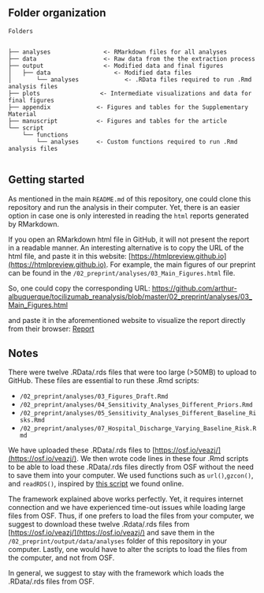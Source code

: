 ## Folder organization

```
Folders


├── analyses               <- RMarkdown files for all analyses
├── data                   <- Raw data from the the extraction process
├── output                 <- Modified data and final figures
│   ├── data                  <- Modified data files
│       └── analyses             <- .RData files required to run .Rmd analysis files
├── plots                 <- Intermediate visualizations and data for final figures
├── appendix             <- Figures and tables for the Supplementary Material
├── manuscript           <- Figures and tables for the article
└── script              
    └── functions  
        └── analyses     <- Custom functions required to run .Rmd analysis files


```

## Getting started

As mentioned in the main `README.md` of this repository, one could clone this repository and run the analysis in their computer. Yet, there is an easier option in case one is only interested in reading the `html` reports generated by RMarkdown.

If you open an RMarkdown html file in GitHub, it will not present the report in a readable manner. An interesting alternative is to copy the URL of the html file, and paste it in this website: [https://htmlpreview.github.io](https://htmlpreview.github.io). For example, the main figures of our preprint can be found in the `/02_preprint/analyses/03_Main_Figures.html` file.

So, one could copy the corresponding URL: https://github.com/arthur-albuquerque/tocilizumab_reanalysis/blob/master/02_preprint/analyses/03_Main_Figures.html

and paste it in the aforementioned website to visualize the report directly from their browser: [Report](https://htmlpreview.github.io/?https://github.com/arthur-albuquerque/tocilizumab_reanalysis/blob/master/02_preprint/analyses/03_Main_Figures.html)

## Notes
 There were twelve .RData/.rds files that were too large (>50MB) to upload to GitHub. These files are essential to run these .Rmd scripts:

 - `/02_preprint/analyses/03_Figures_Draft.Rmd` 
 - `/02_preprint/analyses/04_Sensitivity_Analyses_Different_Priors.Rmd`
 - `/02_preprint/analyses/05_Sensitivity_Analyses_Different_Baseline_Risks.Rmd`
 - `/02_preprint/analyses/07_Hospital_Discharge_Varying_Baseline_Risk.Rmd`

We have uploaded these .RData/.rds files to [https://osf.io/veazj/](https://osf.io/veazj/). We then wrote code lines in these four .Rmd scripts to be able to load these .RData/.rds files directly from OSF without the need to save them into your computer. We used functions such as ``url()``,``gzcon()``, and ``readRDS()``, inspired by [this script](https://osf.io/73thx/) we found online.

The framework explained above works perfectly. Yet, it requires internet connection and we have experienced time-out issues while loading large files from OSF.
Thus, if one prefers to load the files from your computer, we suggest to download
these twelve .Rdata/.rds files from [https://osf.io/veazj/](https://osf.io/veazj/) and
save them in the `/02_preprint/output/data/analyses` folder of this repository in your computer.
Lastly, one would have to alter the scripts to load the files from the computer, and not from OSF.

In general, we suggest to stay with the framework which loads the .RData/.rds files from OSF.

